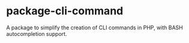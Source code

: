 # package-cli-command
A package to simplify the creation of CLI commands in PHP, with BASH autocompletion support.

